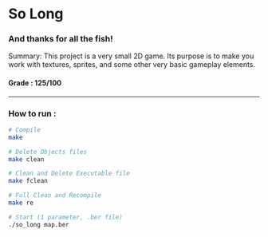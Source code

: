 # So Long
### And thanks for all the fish!

Summary:
This project is a very small 2D game.
Its purpose is to make you work with textures, sprites,
and some other very basic gameplay elements.

#### Grade : 125/100

---

### How to run :

```bash
# Compile
make

# Delete Objects files
make clean

# Clean and Delete Executable file
make fclean

# Full Clean and Recompile
make re

# Start (1 parameter, .ber file)
./so_long map.ber
```
